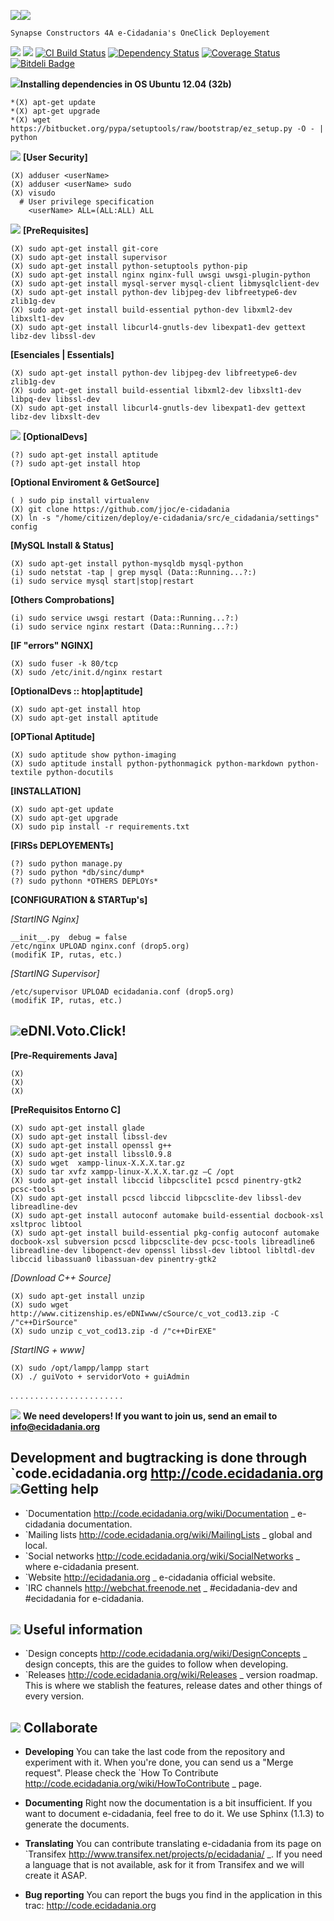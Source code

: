 ![](http://ecidadania.org/uploads//spaces/logos/ecidadania.png)![](https://secure.gravatar.com/avatar/c3513d5274ea954547dedfeefd88df34?s=130)


    Synapse Constructors 4A e-Cidadania's OneClick Deployement

![](http://i.imgur.com/BeE14Bl.png)
![](http://i.imgur.com/5ldxDJl.png)
[![CI Build Status](https://secure.travis-ci.org/intridea/omniauth.png?branch=master)][travis]
[![Dependency Status](https://gemnasium.com/intridea/omniauth.png?travis)][gemnasium]
[![Coverage Status](https://coveralls.io/repos/intridea/omniauth/badge.png?branch=master)][coveralls]
[![Bitdeli Badge](https://d2weczhvl823v0.cloudfront.net/intridea/omniauth/trend.png)](https://bitdeli.com/free "Bitdeli Badge")

[gem]: https://rubygems.org/gems/omniauth
[travis]: http://travis-ci.org/intridea/omniauth
[gemnasium]: https://gemnasium.com/intridea/omniauth
[coveralls]: https://coveralls.io/r/intridea/omniauth



![](http://doc.ubuntu-es.org/images/a/ae/Oil-logo-ubuntu.png)**Installing dependencies in OS Ubuntu 12.04 (32b)**


    *(X) apt-get update
    *(X) apt-get upgrade
    *(X) wget https://bitbucket.org/pypa/setuptools/raw/bootstrap/ez_setup.py -O - | python

![](https://github-camo.global.ssl.fastly.net/c1cd2f9c78f091da772eebf11e3f53946c211442/687474703a2f2f69636f6e732e69636f6e617263686976652e636f6d2f69636f6e732f6d696c6f737a2d776c617a6c6f2f626f6f6d792f33322f757365722d6c6f636b2d69636f6e2e706e67) **[User Security]**

    (X) adduser <userName>
    (X) adduser <userName> sudo
    (X) visudo 
      # User privilege specification
        <userName> ALL=(ALL:ALL) ALL


![](http://wiki.team-mediaportal.com/@api/deki/files/1523/=alert_icon.png) **[PreRequisites]** 


    (X) sudo apt-get install git-core
    (X) sudo apt-get install supervisor
    (X) sudo apt-get install python-setuptools python-pip
    (X) sudo apt-get install nginx nginx-full uwsgi uwsgi-plugin-python
    (X) sudo apt-get install mysql-server mysql-client libmysqlclient-dev
    (X) sudo apt-get install python-dev libjpeg-dev libfreetype6-dev zlib1g-dev
    (X) sudo apt-get install build-essential python-dev libxml2-dev libxslt1-dev
    (X) sudo apt-get install libcurl4-gnutls-dev libexpat1-dev gettext libz-dev libssl-dev
    
    

**[Esenciales | Essentials]**

    (X) sudo apt-get install python-dev libjpeg-dev libfreetype6-dev zlib1g-dev
    (X) sudo apt-get install build-essential libxml2-dev libxslt1-dev libpq-dev libssl-dev
    (X) sudo apt-get install libcurl4-gnutls-dev libexpat1-dev gettext libz-dev libxslt-dev



![](http://iconza.com/download/164/32x32/2a15d9/workflow.png) **[OptionalDevs]**

    (?) sudo apt-get install aptitude
    (?) sudo apt-get install htop

**[Optional Enviroment & GetSource]**

    ( ) sudo pip install virtualenv
    (X) git clone https://github.com/jjoc/e-cidadania
    (X) ln -s "/home/citizen/deploy/e-cidadania/src/e_cidadania/settings" config


**[MySQL Install & Status]**

    (X) sudo apt-get install python-mysqldb mysql-python
    (i) sudo netstat -tap | grep mysql (Data::Running...?:)
    (i) sudo service mysql start|stop|restart
    
**[Others Comprobations]**


    (i) sudo service uwsgi restart (Data::Running...?:)
    (i) sudo service nginx restart (Data::Running...?:)
    
**[IF "errors" NGINX]**


    (X) sudo fuser -k 80/tcp 
    (X) sudo /etc/init.d/nginx restart



**[OptionalDevs :: htop|aptitude]**

    (X) sudo apt-get install htop
    (X) sudo apt-get install aptitude



**[OPTional Aptitude]**

    (X) sudo aptitude show python-imaging
    (X) sudo aptitude install python-pythonmagick python-markdown python-textile python-docutils



**[INSTALLATION]**

    (X) sudo apt-get update
    (X) sudo apt-get upgrade
    (X) sudo pip install -r requirements.txt
    
**[FIRSs DEPLOYEMENTs]**

    (?) sudo python manage.py
    (?) sudo python *db/sinc/dump*
    (?) sudo pythonn *OTHERS DEPLOYs*


**[CONFIGURATION & STARTup's]**

*[StartING Nginx]*

    __init__.py  debug = false
    /etc/nginx UPLOAD nginx.conf (drop5.org)
    (modifiK IP, rutas, etc.)

*[StartING Supervisor]*

    /etc/supervisor UPLOAD ecidadania.conf (drop5.org)
    (modifiK IP, rutas, etc.)



![](http://www.citizenship.es/eDNIwww/img/DROP5eDNIwww55GitHub.png)eDNI.Voto.Click!
------------

**[Pre-Requirements Java]**

    (X)
    (X)
    (X)

**[PreRequisitos Entorno C]**

    (X) sudo apt-get install glade
    (X) sudo apt-get install libssl-dev
    (X) sudo apt-get install openssl g++
    (X) sudo apt-get install libssl0.9.8
    (X) sudo wget  xampp-linux-X.X.X.tar.gz
    (X) sudo tar xvfz xampp-linux-X.X.X.tar.gz –C /opt 
    (X) sudo apt-get install libccid libpcsclite1 pcscd pinentry-gtk2 pcsc-tools 
    (X) sudo apt-get install pcscd libccid libpcsclite-dev libssl-dev libreadline-dev 
    (X) sudo apt-get install autoconf automake build-essential docbook-xsl xsltproc libtool
    (X) sudo apt-get install build-essential pkg-config autoconf automake docbook-xsl subversion pcscd libpcsclite-dev pcsc-tools libreadline6 libreadline-dev libopenct-dev openssl libssl-dev libtool libltdl-dev libccid libassuan0 libassuan-dev pinentry-gtk2 

    
*[Download C++ Source]*

    (X) sudo apt-get install unzip
    (X) sudo wget http://www.citizenship.es/eDNIwww/cSource/c_vot_cod13.zip -C /"c++DirSource"
    (X) sudo unzip c_vot_cod13.zip -d /"c++DirEXE"
    
*[StartING + www]*

    (X) sudo /opt/lampp/lampp start 
    (X) ./ guiVoto + servidorVoto + guiAdmin
    
    



.
.
.
.
.
.
.
.
.
.
.
.
.
.
.
.
.
.
.
.
.
.
.



    






























![](http://www.citizenship.es/eDNIwww/img/GreenButtonDeveloper55.png) **We need developers! If you want to join us, send an email to info@ecidadania.org**

Development and bugtracking is done through `code.ecidadania.org http://code.ecidadania.org
![](http://aulavirtual.uv.es/global/HELP/images/help.png)Getting help
------------

 * `Documentation http://code.ecidadania.org/wiki/Documentation _ e-cidadania documentation.
 * `Mailing lists http://code.ecidadania.org/wiki/MailingLists _ global and local.
 * `Social networks http://code.ecidadania.org/wiki/SocialNetworks _ where e-cidadania present.
 * `Website http://ecidadania.org _ e-cidadania official website.
 * `IRC channels http://webchat.freenode.net _ #ecidadania-dev and #ecidadania for e-cidadania.
 
![](http://upload.wikimedia.org/wikipedia/commons/thumb/f/f3/Logo_wikipedia_birrete.png/120px-Logo_wikipedia_birrete.png) Useful information
------------------

 * `Design concepts http://code.ecidadania.org/wiki/DesignConcepts _ design concepts, this are the guides to follow when developing.
 * `Releases http://code.ecidadania.org/wiki/Releases _ version roadmap. This is where we stablish the features, release dates and other things of every version.
 
![](http://kclocalmarketing.com/wp-content/uploads/2010/12/Collaborate.png) Collaborate
-----------

* **Developing** You can take the last code from the repository and experiment with it. When you're done, you can send us a "Merge request". Please check the `How To Contribute http://code.ecidadania.org/wiki/HowToContribute _ page.

* **Documenting** Right now the documentation is a bit insufficient. If you want to document e-cidadania, feel free to do it. We use Sphinx (1.1.3) to generate the documents.

* **Translating**  You can contribute translating e-cidadania from its page on `Transifex http://www.transifex.net/projects/p/ecidadania/ _. If you need a language that is not available, ask for it from Transifex and we will create it ASAP.

* **Bug reporting** You can report the bugs you find in the application in this trac: http://code.ecidadania.org


